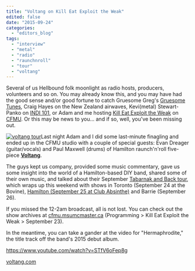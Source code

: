```yaml
---
title: "Voltang on Kill Eat Exploit the Weak"
edited: false
date: "2015-09-24"
categories:
  - "editors_blog"
tags:
  - "interview"
  - "metal"
  - "radio"
  - "raunchnroll"
  - "tour"
  - "voltang"
---
```


Several of us Hellbound folk moonlight as radio hosts, producers, volunteers and so on. You may already know this, and you may have had the good sense and/or good fortune to catch Gruesome Greg's [Gruesome Tunes](http://www.gripofdelusion.com/), Craig Hayes on the New Zealand airwaves, Kevi(metal) Stewart-Panko on [INDI 101](http://www.1015thehawk.ca/), or Adam and me hosting [Kill Eat Exploit the Weak](http://killeatexploittheweak.blogspot.ca/) on [CFMU](http://cfmu.msumcmaster.ca/). Or this may be news to you... and if so, well, you've been missing out.

[![voltang tour](https://hellbound.ca/wp-content/uploads/2015/09/voltang-tour-232x300.jpg)](https://hellbound.ca/wp-content/uploads/2015/09/voltang-tour.jpg)Last night Adam and I did some last-minute finagling and ended up in the CFMU studio with a couple of special guests: Evan Dreager (guitar/vocals) and Paul Maxwell (drums) of Hamilton raunch'n'roll five-piece **[Voltang](http://voltang.com/)**.

The guys kept us company, provided some music commentary, gave us some insight into the world of a Hamilton-based DIY band, shared some of their own music, and talked about their September [Tabarnak and Back tour](https://www.facebook.com/raunchandroll/app_123966167614127), which wraps up this weekend with shows in Toronto (September 24 at the Bovine), [Hamilton (September 25 at Club Absinthe)](https://www.facebook.com/events/528039670683796/) and Barrie (September 26).

If you missed the 12-2am broadcast, all is not lost. You can check out the show archives at [cfmu.msumcmaster.ca](http://cfmu.msumcmaster.ca/) (Programming > Kill Eat Exploit the Weak > September 23).

In the meantime, you can take a gander at the video for "Hermaphrodite," the title track off the band's 2015 debut album.

https://www.youtube.com/watch?v=STfV6oFep8g

[voltang.com](http://voltang.com/)
